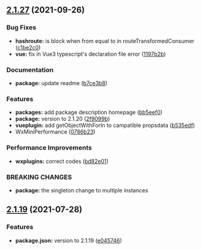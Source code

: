 ## [2.1.27](https://github.com/mitojs/mitojs/compare/2.1.19...2.1.27) (2021-09-26)


### Bug Fixes

* **hashroute:** is block when from equal to in routeTransformedConsumer ([c1be2c0](https://github.com/mitojs/mitojs/commit/c1be2c07234c7047aa17d6a6adc526f0f9b5a65b))
* **vue:** fix in Vue3 typescript's declaration file error ([1197b2b](https://github.com/mitojs/mitojs/commit/1197b2bd56c4c28251b5501f444a95d94121d0a6))


### Documentation

* **package:** update readme ([b7ce3b8](https://github.com/mitojs/mitojs/commit/b7ce3b8888d43966313af4013ebb09ccfe3a7984))


### Features

* **packages:** add package description homepage ([bb5eef0](https://github.com/mitojs/mitojs/commit/bb5eef01a8f152f73f1b14ce510d9f5e8c897ba6))
* **package:** version to 2.1.20 ([2f9099b](https://github.com/mitojs/mitojs/commit/2f9099b7c14ba74b782c80542ca77d7fba914d6f))
* **vueplugin:** add getObjectWithForIn to campatible propsdata ([b535edf](https://github.com/mitojs/mitojs/commit/b535edfe0de305c72f11fee04718c4ecb503d133))
* WxMiniPerformance ([0786b23](https://github.com/mitojs/mitojs/commit/0786b23e9cec75ad5a6a5a3cba7051c663506c20))


### Performance Improvements

* **wxplugins:** correct codes ([bd82e01](https://github.com/mitojs/mitojs/commit/bd82e01182e71fd98f5a80e50616e38875c88087))


### BREAKING CHANGES

* **package:** the singleton change to multiple instances



## [2.1.19](https://github.com/mitojs/mitojs/compare/e0457463bf691121af0d4b8db3168346628c6522...2.1.19) (2021-07-28)


### Features

* **package.json:** version to 2.1.19 ([e045746](https://github.com/mitojs/mitojs/commit/e0457463bf691121af0d4b8db3168346628c6522))




